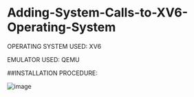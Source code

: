 # Adding-System-Calls-to-XV6-Operating-System


OPERATING SYSTEM USED: XV6

EMULATOR USED: QEMU

##INSTALLATION PROCEDURE:

![image](https://user-images.githubusercontent.com/56472421/137184670-9309e351-0543-4c3a-b51e-8cd1f5dabfd2.png)

